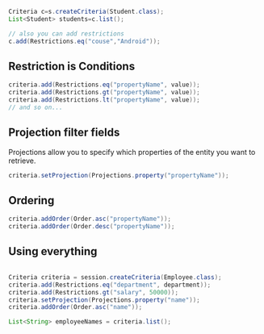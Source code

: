 
```java
Criteria c=s.createCriteria(Student.class);
List<Student> students=c.list();

// also you can add restrictions
c.add(Restrictions.eq("couse","Android"));

```

## Restriction is Conditions
```java
criteria.add(Restrictions.eq("propertyName", value));
criteria.add(Restrictions.gt("propertyName", value));
criteria.add(Restrictions.lt("propertyName", value));
// and so on...

```

## Projection filter fields

Projections allow you to specify which properties of the entity you want to retrieve.


```java
criteria.setProjection(Projections.property("propertyName"));
```

## Ordering

```java
criteria.addOrder(Order.asc("propertyName"));
criteria.addOrder(Order.desc("propertyName"));

```

## Using everything
```java

Criteria criteria = session.createCriteria(Employee.class);
criteria.add(Restrictions.eq("department", department));
criteria.add(Restrictions.gt("salary", 50000));
criteria.setProjection(Projections.property("name"));
criteria.addOrder(Order.asc("name"));

List<String> employeeNames = criteria.list();

```